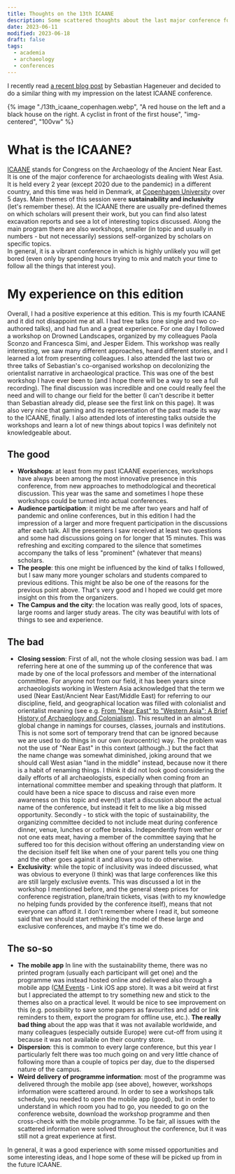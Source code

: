 ```yaml
---
title: Thoughts on the 13th ICAANE
description: Some scattered thoughts about the last major conference for west asian archaeologists.
date: 2023-06-11
modified: 2023-06-18
draft: false
tags:
  - academia
  - archaeology
  - conferences
---
```


I recently read [a recent blog post](https://itsmoreofacomment.com/2023/05/26/the-13th-icaane-in-copenhagen/) by Sebastian Hageneuer and decided to do a similar thing with my impression on the latest ICAANE conference.

{% image "./13th_icaane_copenhagen.webp", "A red house on the left and a black house on the right. A cyclist in front of the first house", "img-centered", "100vw" %}

# What is the ICAANE?

[ICAANE](http://www.icaane.net/) stands for Congress on the Archaeology of the Ancient Near East. It is one of the major conference for archaeologists dealing with West Asia. It is held every 2 year (except 2020 due to the pandemic) in a different country, and this time was held in Denmark, at [Copenhagen University](https://eventsignup.ku.dk/icaane13) over 5 days. Main themes of this session were **sustainability and inclusivity** (let's remember these). At the ICAANE there are usually pre-defined themes on which scholars will present their work, but you can find also latest excavation reports and see a lot of interesting topics discussed. Along the main program there are also workshops, smaller (in topic and usually in numbers - but not necessarily) sessions self-organized by scholars on specific topics.  
In general, it is a vibrant conference in which is highly unlikely you will get bored (even only by spending hours trying to mix and match your time to follow all the things that interest you).

# My experience on this edition

Overall, I had a positive experience at this edition. This is my fourth ICAANE and it did not disappoint me at all. I had tree talks (one single and two co-authored talks), and had fun and a great experience. For one day I followed a workshop on Drowned Landscapes, organized by my colleagues Paola Sconzo and Francesca Simi, and Jesper Eidem. This workshop was really interesting, we saw many different approaches, heard different stories, and I learned a lot from presenting colleagues. I also attended the last two or three talks of Sebastian's co-organised workshop on decolonizing the orientalist narrative in archaeological practice. This was one of the best workshop I have ever been to (and I hope there will be a way to see a full recording). The final discussion was incredible and one could really feel the need and will to change our field for the better (I can't describe it better than Sebastian already did, please see the first link on this page). It was also very nice that gaming and its representation of the past made its way to the ICAANE, finally. I also attended lots of interesting talks outside the workshops and learn a lot of new things about topics I was definitely not knowledgeable about.

## The good

- **Workshops**: at least from my past ICAANE experiences, workshops have always been among the most innovative presence in this conference, from new approaches to methodological and theoretical discussion. This year was the same and sometimes I hope these workshops could be turned into actual conferences.  
- **Audience participation**: it might be me after two years and half of pandemic and online conferences, but in this edition I had the impression of a larger and more frequent participation in the discussions after each talk. All the presenters I saw received at least two questions and some had discussions going on for longer that 15 minutes. This was refreshing and exciting compared to the silence that sometimes accompany the talks of less "prominent" (whatever that means) scholars.
- **The people**: this one might be influenced by the kind of talks I followed, but I saw many more younger scholars and students compared to previous editions. This might be also be one of the reasons for the previous point above. That's very good and I hoped we could get more insight on this from the organizers.
- **The Campus and the city**: the location was really good, lots of spaces, large rooms and larger study areas. The city was beautiful with lots of things to see and experience.

## The bad

- **Closing session**: First of all, not the whole closing session was bad. I am referring here at one of the summing up of the conference that was made by one of the local professors and member of the international committee. For anyone not from our field, it has been years since archaeologists working in Western Asia acknowledged that the term we used (Near East/Ancient Near East/Middle East) for referring to our discipline, field, and geographical location was filled with colonialist and orientalist meaning (see e.g. [From "Near East" to "Western Asia": A Brief History of Archaeology and Colonialism](https://web.archive.org/web/20230314180408/https://www.themorgan.org/blog/near-east-western-asia-brief-history-archaeology-and-colonialism)). This resulted in an almost global change in namings for courses, classes, journals and institutions. This is not some sort of temporary trend that can be ignored because we are used to do things in our own (eurocentric) way. The problem was not the use of "Near East" in this context (although..) but the fact that the name change was somewhat diminished, joking around that we should call West asian "land in the middle" instead, because now it there is a habit of renaming things. I think it did not look good considering the daily efforts of all archaeologists, especially when coming from an international committee member and speaking through that platform. It could have been a nice space to discuss and raise even more awareness on this topic and even(!) start a discussion about the actual name of the conference, but instead it felt to me like a big missed opportunity. Secondly - to stick with the topic of sustainability, the organizing committee decided to not include meat during conference dinner, venue, lunches or coffee breaks. Independently from wether or not one eats meat, having a member of the committee saying that he suffered too for this decision without offering an understanding view on the decision itself felt like when one of your parent tells you one thing and the other goes against it and allows you to do otherwise.
- **Exclusivity**: while the topic of inclusivity was indeed discussed, what was obvious to everyone (I think) was that large conferences like this are still largely exclusive events. This was discussed a lot in the workshop I mentioned before, and the general steep prices for conference registration, plane/train tickets, visas (with to my knowledge no helping funds provided by the conference itself), means that not everyone can afford it. I don't remember where I read it, but someone said that we should start rethinking the model of these large and exclusive conferences, and maybe it's time we do.

## The so-so

- **The mobile app** In line with the sustainability theme, there was no printed program (usually each participant will get one) and the programme was instead hosted online and delivered also through a mobile app ([CM Events](https://apps.apple.com/no/app/cm-events/id1182361904) - Link iOS app store). It was a bit weird at first but I appreciated the attempt to try something new and stick to the themes also on a practical level. It would be nice to see improvement on this (e.g. possibility to save some papers as favourites and add or link reminders to them, export the program for offline use, etc.). **The really bad thing** about the app was that it was not available worldwide, and many colleagues (especially outside Europe) were cut-off from using it because it was not available on their country store. 
- **Dispersion**: this is common to every large conference, but this year I particularly felt there was too much going on and very little chance of following more than a couple of topics per day, due to the dispersed nature of the campus.
- **Weird delivery of programme information**: most of the programme was delivered through the mobile app (see above), however, workshops information were scattered around. In order to see a workshops talk schedule, you needed to open the mobile app (good), but in order to understand in which room you had to go, you needed to go on the conference website, download the workshop programme and then cross-check with the mobile programme. To be fair, all issues with the scattered information were solved throughout the conference, but it was still not a great experience at first.

In general, it was a good experience with some missed opportunities and some interesting ideas, and I hope some of these will be picked up from in the future ICAANE.